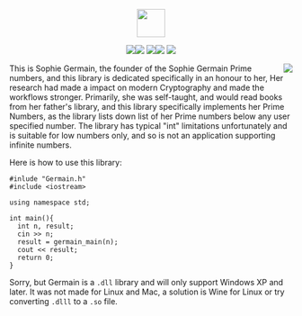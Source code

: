 <p align="center"><img src="https://img.shields.io/badge/ONLY%20-GERMAIN-blue?style=for-the-badge&logo=appveyor" height="50"></p>
<p align="center"><img src="https://img.shields.io/github/issues/AitzazImtiaz/Germain?style=social&logo=appveyor"><img src="https://img.shields.io/github/forks/AitzazImtiaz/Germain?style=social&logo=appveyor"> <img src="https://img.shields.io/github/stars/AitzazImtiaz/Germain?style=social&logo=appveyor"><img src="https://img.shields.io/github/license/AitzazImtiaz/Germain?style=social&logo=appveyor"> <img src="https://img.shields.io/twitter/url?url=https%3A%2F%2Fgithub.com%2FAitzazImtiaz%2FGermain"></p>

<img align="right" src="https://github.com/AitzazImtiaz/Public-Images/blob/main/OIP%20(1).png">

This is Sophie Germain, the founder of the Sophie Germain Prime numbers, and this library is dedicated specifically in an honour to her, Her research had made a impact on  modern Cryptography and made the workflows stronger. Primarily, she was self-taught, and would read books from her father's library, and this library specifically implements her Prime Numbers, as the library lists down list of her Prime numbers below any user specified number. The library has typical "int" limitations unfortunately and is suitable for low numbers only, and so is not an application supporting infinite numbers. 

Here is how to use this library:

```
#inlude "Germain.h"
#include <iostream>

using namespace std;

int main(){
  int n, result;
  cin >> n;
  result = germain_main(n);
  cout << result;
  return 0;
}
```

Sorry, but Germain is a ```.dll``` library and will only support Windows XP and later. It was not made for Linux and Mac, a solution is Wine for Linux or try converting ```.dlll``` to a ```.so``` file.
